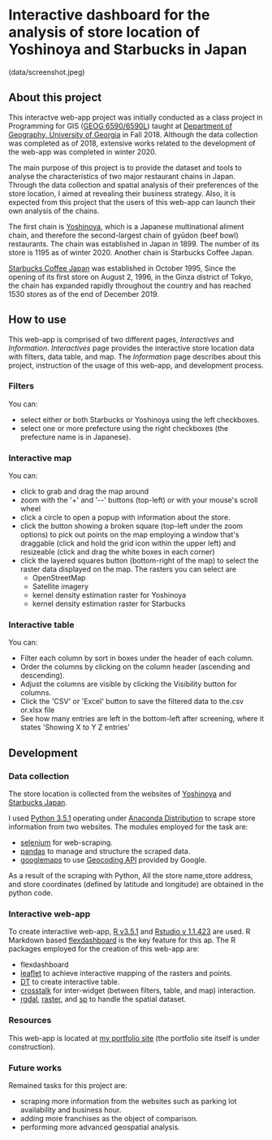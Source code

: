 # Interactive dashboard for the analysis of store location of Yoshinoya and Starbucks in Japan

(data/screenshot.jpeg)

## About this project

This interactve web-app project was initially conducted as a class project in Programming for GIS ([GEOG 6590/6590L](http://bulletin.uga.edu/link.aspx?cid=GEOG4590-4590L/6590-6590L)) taught at [Department of Geography, University of Georgia](https://geography.uga.edu/) in Fall 2018. Although the data collection was completed as of 2018, extensive works related to the development of the web-app was completed in winter 2020.

The main purpose of this project is to provide the dataset and tools to analyse the characteristics of two major restaurant chains in Japan. Through the data collection and spatial analysis of their preferences of the store location, I aimed at revealing their business strategy. Also, it is expected from this project that the users of this web-app can launch their own analysis of the chains. 


The first chain is [Yoshinoya](https://www.yoshinoya.com/en/), which is a Japanese multinational aliment chain, and therefore the second-largest chain of gyūdon (beef bowl) restaurants. The chain was established in Japan in 1899. The number of its store is 1195 as of winter 2020. Another chain is Starbucks Coffee Japan. 

[Starbucks Coffee Japan](https://www.starbucks.co.jp/en/index.html) was established in October 1995, Since the opening of its first store on August 2, 1996, in the Ginza district of Tokyo, the chain has expanded rapidly throughout the country and has reached 1530 stores as of the end of December 2019.



## How to use
This web-app is comprised of two different pages, *Interactives* and *Information*. *Interactives* page provides the interactive store location data with filters, data table, and map. The *Information* page describes about this project, instruction of the usage of this web-app, and development process.

### Filters

You can:

* select either or both Starbucks or Yoshinoya using the left checkboxes.
* select one or more prefecture using the right checkboxes (the prefecture name is in Japanese).

### Interactive map

You can:

* click to grab and drag the map around
* zoom with the '+' and '--' buttons (top-left) or with your mouse's scroll wheel
* click a circle to open a popup with information about the store. 
* click the button showing a broken square (top-left under the zoom options) to pick out points on the map employing a window that's draggable (click and hold the grid icon within the upper left) and resizeable (click and drag the white boxes in each corner)
* click the layered squares button (bottom-right of the map) to select the raster data displayed on the map. The rasters you can select are
    * OpenStreetMap
    * Satellite imagery
    * kernel density estimation raster for Yoshinoya
    * kernel density estimation raster for Starbucks    

### Interactive table

You can:

* Filter each column by sort in boxes under the header of each column.
* Order the columns by clicking on the column header (ascending and descending).
* Adjust the columns are visible by clicking the Visibility button for columns.
* Click the 'CSV' or 'Excel' button to save the filtered data to the.csv or.xlsx file
* See how many entries are left in the bottom-left after screening, where it states 'Showing X to Y Z entries'


## Development

### Data collection

The store location is collected from the websites of [Yoshinoya](https://www.yoshinoya.com/en/) and [Starbucks Japan](https://www.starbucks.co.jp/en/index.html).

I used [Python 3.5.1](https://www.python.org/downloads/release/python-351/) operating under [Anaconda Distribution](https://www.anaconda.com/distribution/) to scrape store information from two websites. The modules employed for the task are:

* [selenium](https://pypi.org/project/selenium/) for web-scraping.
* [pandas](https://pandas.pydata.org/) to manage and structure the scraped data.
* [googlemaps](https://github.com/googlemaps/google-maps-services-python) to use [Geocoding API](https://developers.google.com/maps/documentation/geocoding/start) provided by Google.

As a result of the scraping with Python, All the store name,store address, and store coordinates (defined by latitude and longitude) are obtained in the python code.

### Interactive web-app

To create interactive web-app, [R v3.5.1](https://www.r-project.org/) and [Rstudio v 1.1.423](https://rstudio.com/) are used. R Markdown based [flexdashboard](https://rmarkdown.rstudio.com/flexdashboard/) is the key feature for this ap. The R packages employed for the creation of this web-app are:

* flexdashboard
* [leaflet](https://rstudio.github.io/leaflet/) to achieve interactive mapping of the rasters and points. 
* [DT](https://rstudio.github.io/DT/) to create interactive table.
* [crosstalk](https://rstudio.github.io/crosstalk/) for inter-widget (between filters, table, and map) interaction.
* [rgdal](https://cran.r-project.org/package=rgdal), [raster](https://cran.r-project.org/package=raster/raster.pdf), and [sp](https://cran.r-project.org/package=sp/sp.pdf) to handle the spatial dataset. 

### Resources

This web-app is located at [my portfolio site](https://shingobt.github.io/visualization/flexdashboard) (the portfolio site itself is under construction). 

### Future works

Remained tasks for this project are:

* scraping more information from the websites such as parking lot availability and business hour.
* adding more franchises as the object of comparison.
* performing more advanced geospatial analysis.
